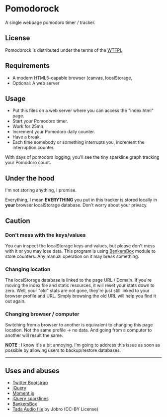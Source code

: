 # Pomodorock

A single webpage pomodoro timer / tracker.

## License

Pomodorock is distributed under the terms of the [WTFPL](http://www.wtfpl.net/).

## Requirements

* A modern HTML5-capable browser (canvas, localStorage, <audio> API etc.)
* Optional: A web server

## Usage

* Put this files on a web server where you can access the "index.html" page.
* Start your Pomodoro timer.
* Work for 25mn.
* Increment your Pomodoro daily counter.
* Have a break.
* Each time somebody or something interrupts you, increment the interruption counter.

With days of pomodoro logging, you'll see the tiny sparkline graph tracking your
Pomodoro count.

## Under the hood

I'm not storing anything, I promise.

Everything, I mean **EVERYTHING** you put in this tracker is stored locally in
**your** browser localStorage database. Don't worry about your privacy.

## Caution

### Don't mess with the keys/values

You can inspect the localStorage keys and values, but please don't mess with
it or you may lose data. This program is using [BankersBox](https//github.com/twilio/BankersBox)
module to store counters. Any manual operation on it may break something.

### Changing location

The localStorage database is linked to the page URL / Domain. If you're moving
the index file and static resources, it will reset your stats down to zero.
Well, your "old" stats are not gone, they're just still linked to your browser
profile and URL. Simply browsing the old URL will help you find it out again.

### Changing browser / computer

Switching from a browser to another is equivalent to changing this page
location. Not the same profile -> no data. And going from a computer to another
will result the same.

**NOTE** : I know it's a bit annoying. I'm going to address this issue as soon
as possible by allowing users to backup/restore databases.

---

## Uses and abuses

* [Twitter Bootstrap](http://twitter.github.io/bootstrap/)
* [jQuery](http://jquery.com/)
* [Moment.js](http://momentjs.com/)
* [jQuery sparklines](http://omnipotent.net/jquery.sparkline/)
* [BankersBox](https//github.com/twilio/BankersBox)
* [Tada Audio file](http://www.freesound.org/people/jobro/sounds/60445/) by Jobro (CC-BY License)


